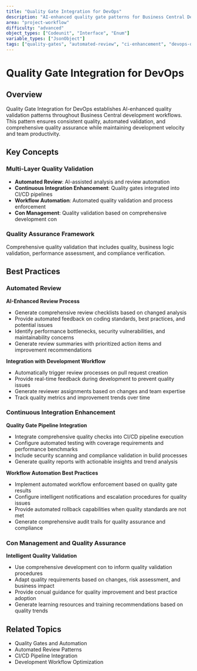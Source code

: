 ```yaml
---
title: "Quality Gate Integration for DevOps"
description: "AI-enhanced quality gate patterns for Business Central DevOps including automated  review and CI enhancement"
area: "project-workflow"
difficulty: "advanced"
object_types: ["Codeunit", "Interface", "Enum"]
variable_types: ["JsonObject"]
tags: ["quality-gates", "automated-review", "ci-enhancement", "devops-quality", "workflow-automation"]
---
```


# Quality Gate Integration for DevOps

## Overview

Quality Gate Integration for DevOps establishes AI-enhanced quality validation patterns throughout Business Central development workflows. This pattern ensures consistent  quality, automated validation, and comprehensive quality assurance while maintaining development velocity and team productivity.

## Key Concepts

### Multi-Layer Quality Validation
- **Automated  Review**: AI-assisted  analysis and review automation
- **Continuous Integration Enhancement**: Quality gates integrated into CI/CD pipelines  
- **Workflow Automation**: Automated quality validation and process enforcement
- **Con Management**: Quality validation based on comprehensive development con

### Quality Assurance Framework
Comprehensive quality validation that includes  quality, business logic validation, performance assessment, and compliance verification.

## Best Practices

### Automated  Review

**AI-Enhanced Review Process**
- Generate comprehensive  review checklists based on changed  analysis
- Provide automated feedback on coding standards, best practices, and potential issues
- Identify performance bottlenecks, security vulnerabilities, and maintainability concerns
- Generate review summaries with prioritized action items and improvement recommendations

**Integration with Development Workflow**
- Automatically trigger  review processes on pull request creation
- Provide real-time feedback during development to prevent quality issues
- Generate reviewer assignments based on  changes and team expertise
- Track quality metrics and improvement trends over time

### Continuous Integration Enhancement

**Quality Gate Pipeline Integration**
- Integrate comprehensive quality checks into CI/CD pipeline execution
- Configure automated testing with coverage requirements and performance benchmarks
- Include security scanning and compliance validation in build processes
- Generate quality reports with actionable insights and trend analysis

**Workflow Automation Best Practices**
- Implement automated workflow enforcement based on quality gate results
- Configure intelligent notifications and escalation procedures for quality issues
- Provide automated rollback capabilities when quality standards are not met
- Generate comprehensive audit trails for quality assurance and compliance

### Con Management and Quality Assurance

**Intelligent Quality Validation**
- Use comprehensive development con to inform quality validation procedures
- Adapt quality requirements based on  changes, risk assessment, and business impact
- Provide conual guidance for quality improvement and best practice adoption
- Generate learning resources and training recommendations based on quality trends

## Related Topics

- Quality Gates and Automation
- Automated  Review Patterns
- CI/CD Pipeline Integration
- Development Workflow Optimization

